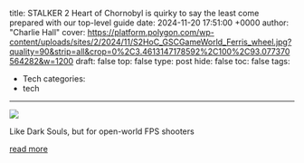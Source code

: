 title: STALKER 2 Heart of Chornobyl is quirky to say the least come prepared with our top-level guide
date: 2024-11-20 17:51:00 +0000
author: "Charlie Hall"
cover: https://platform.polygon.com/wp-content/uploads/sites/2/2024/11/S2HoC_GSCGameWorld_Ferris_wheel.jpg?quality=90&strip=all&crop=0%2C3.4613147178592%2C100%2C93.077370564282&w=1200
draft: false
top: false
type: post
hide: false
toc: false
tags:
  - Tech
categories:
  - tech
---

![](https://platform.polygon.com/wp-content/uploads/sites/2/2024/11/S2HoC_GSCGameWorld_Ferris_wheel.jpg?quality=90&strip=all&crop=0%2C3.4613147178592%2C100%2C93.077370564282&w=1200)

Like Dark Souls, but for open-world FPS shooters

[read more](https://www.polygon.com/guides/481924/stalker-2-beginners-tips-tricks-before-starting)
